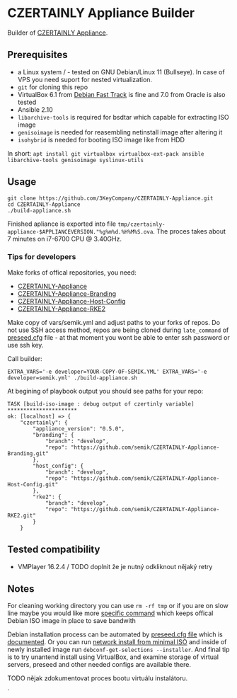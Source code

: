 # CZERTAINLY Appliance Builder

Builder of [CZERTAINLY Appliance](https://docs.czertainly.com/docs/installation-guide/deployment/deployment-appliance/overview). 

## Prerequisites

* a Linux system / - tested on GNU Debian/Linux 11 (Bullseye). In case of VPS you need suport for nested virtualization.
* `git` for cloning this repo
* VirtualBox 6.1 from [Debian Fast Track](https://fasttrack.debian.net/) is fine and 7.0 from Oracle is also tested
* Ansible 2.10
* `libarchive-tools` is required for bsdtar which capable for extracting ISO image
* `genisoimage` is needed for reasembling netinstall image after altering it
* `isohybrid` is needed for booting ISO image like from HDD

In short:
`apt install git virtualbox virtualbox-ext-pack ansible libarchive-tools genisoimage syslinux-utils`

## Usage

```
git clone https://github.com/3KeyCompany/CZERTAINLY-Appliance.git
cd CZERTAINLY-Appliance
./build-appliance.sh
```
Finished apliance is exported into file `tmp/czertainly-appliance-$APPLIANCEVERSION."%g%m%d.%H%M%S.ova`. The proces takes about 7 minutes on i7-6700 CPU @ 3.40GHz.

### Tips for developers

Make forks of offical repositories, you need:
  - [CZERTAINLY-Appliance](https://github.com/3KeyCompany/CZERTAINLY-Appliance)
  - [CZERTAINLY-Appliance-Branding](https://github.com/3KeyCompany/CZERTAINLY-Appliance-Branding)
  - [CZERTAINLY-Appliance-Host-Config](https://github.com/3KeyCompany/CZERTAINLY-Appliance-Host-Config)
  - [CZERTAINLY-Appliance-RKE2](https://github.com/3KeyCompany/CZERTAINLY-Appliance-RKE2)

Make copy of vars/semik.yml and adjust paths to your forks of
repos. Do not use SSH access method, repos are being cloned during
`late_command` of [preseed.cfg](templates/preseed.cfg.j2#L58) file -
at that moment you wont be able to enter ssh password or use ssh key.

Call builder:
```
EXTRA_VARS='-e developer=YOUR-COPY-OF-SEMIK.YML' EXTRA_VARS='-e developer=semik.yml' ./build-appliance.sh
```

At begining of playbook output you should see paths for your repo:

```
TASK [build-iso-image : debug output of czertinly variable] **********************
ok: [localhost] => {
    "czertainly": {
        "appliance_version": "0.5.0",
        "branding": {
            "branch": "develop",
            "repo": "https://github.com/semik/CZERTAINLY-Appliance-Branding.git"
        },
        "host_config": {
            "branch": "develop",
            "repo": "https://github.com/semik/CZERTAINLY-Appliance-Host-Config.git"
        },
        "rke2": {
            "branch": "develop",
            "repo": "https://github.com/semik/CZERTAINLY-Appliance-RKE2.git"
        }
    }

```

## Tested compatibility

* VMPlayer 16.2.4 / TODO doplnit že je nutný odkliknout nějaký retry

## Notes

For cleaning working directory you can use `rm -rf tmp` or if you are on slow line maybe you would like more [specific command](https://github.com/semik/CZERTAINLY-Appliance/blob/main/build-appliance.sh#L5) which keeps offical Debian ISO image in place to save bandwith

Debian installation process can be automated by [preseed.cfg file](https://github.com/semik/CZERTAINLY-Appliance/blob/main/files/preseed.cfg) which is [documented](https://www.debian.org/releases/stable/amd64/apbs02.en.html). Or you can run [network install from minimal ISO](https://www.debian.org/CD/netinst/) and inside of newly installed image run `debconf-get-selections --installer`. And final tip is to try unantend install using VirtualBox, and examine storage of virtual servers, preseed and other needed configs are available there.

TODO nějak zdokumentovat proces bootu virtuálu instalátoru.

`



